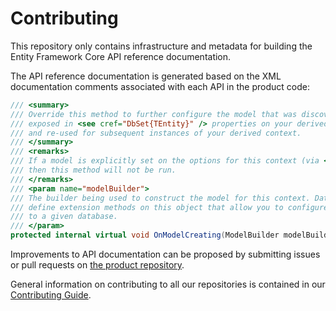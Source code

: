 # Contributing

This repository only contains infrastructure and metadata for building the Entity Framework Core API reference documentation.

The API reference documentation is generated based on the XML documentation comments associated with each API in the product code:

``` csharp
/// <summary>
/// Override this method to further configure the model that was discovered by convention from the entity types
/// exposed in <see cref="DbSet{TEntity}" /> properties on your derived context. The resulting model may be cached
/// and re-used for subsequent instances of your derived context.
/// </summary>
/// <remarks>
/// If a model is explicitly set on the options for this context (via <see cref="DbContextOptionsBuilder.UseModel(IModel)" />)
/// then this method will not be run.
/// </remarks>
/// <param name="modelBuilder">
/// The builder being used to construct the model for this context. Databases (and other extensions) typically
/// define extension methods on this object that allow you to configure aspects of the model that are specific
/// to a given database.
/// </param>
protected internal virtual void OnModelCreating(ModelBuilder modelBuilder)
```

Improvements to API documentation can be proposed by submitting issues or pull requests on [the product repository](https://github.com/aspnet/EntityFrameworkCore).

General information on contributing to all our repositories is contained in our [Contributing Guide](https://github.com/aspnet/Home/blob/dev/CONTRIBUTING.md).
